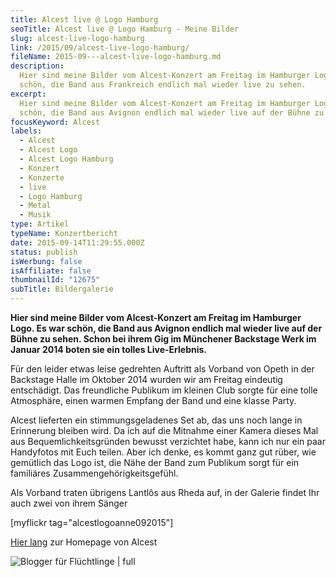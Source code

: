 ```yaml
---
title: Alcest live @ Logo Hamburg
seoTitle: Alcest live @ Logo Hamburg - Meine Bilder
slug: alcest-live-logo-hamburg
link: /2015/09/alcest-live-logo-hamburg/
fileName: 2015-09---alcest-live-logo-hamburg.md
description:
  Hier sind meine Bilder vom Alcest-Konzert am Freitag im Hamburger Logo. Es war
  schön, die Band aus Frankreich endlich mal wieder live zu sehen.
excerpt:
  Hier sind meine Bilder vom Alcest-Konzert am Freitag im Hamburger Logo. Es war
  schön, die Band aus Avignon endlich mal wieder live auf der Bühne zu sehen.
focusKeyword: Alcest
labels:
  - Alcest
  - Alcest Logo
  - Alcest Logo Hamburg
  - Konzert
  - Konzerte
  - live
  - Logo Hamburg
  - Metal
  - Musik
type: Artikel
typeName: Konzertbericht
date: 2015-09-14T11:29:55.000Z
status: publish
isWerbung: false
isAffiliate: false
thumbnailId: "12675"
subTitle: Bildergalerie
---
```


<strong>Hier sind meine Bilder vom Alcest-Konzert am Freitag im Hamburger Logo.
Es war schön, die Band aus Avignon endlich mal wieder live auf der Bühne zu
sehen. Schon bei ihrem Gig im Münchener Backstage Werk im Januar 2014 boten sie
ein tolles Live-Erlebnis.</strong>

Für den leider etwas leise gedrehten Auftritt als Vorband von Opeth in der
Backstage Halle im Oktober 2014 wurden wir am Freitag eindeutig entschädigt. Das
freundliche Publikum im kleinen Club sorgte für eine tolle Atmosphäre, einen
warmen Empfang der Band und eine klasse Party.

Alcest lieferten ein stimmungsgeladenes Set ab, das uns noch lange in Erinnerung
bleiben wird. Da ich auf die Mitnahme einer Kamera dieses Mal aus
Bequemlichkeitsgründen bewusst verzichtet habe, kann ich nur ein paar Handyfotos
mit Euch teilen. Aber ich denke, es kommt ganz gut rüber, wie gemütlich das Logo
ist, die Nähe der Band zum Publikum sorgt für ein familiäres
Zusammengehörigkeitsgefühl.

Als Vorband traten übrigens Lantlôs aus Rheda auf, in der Galerie findet Ihr
auch zwei von ihrem Sänger

[myflickr tag="alcestlogoanne092015"]

[Hier lang](http://www.alcest-music.com/) zur Homepage von Alcest

![Blogger für Flüchtlinge | full](http://cardamonchai.com/wp-content/uploads/2015/09/BFF_1508_HeaderSW2-300x111.jpg)

<a href="http://www.blogger-fuer-fluechtlinge.de/">
